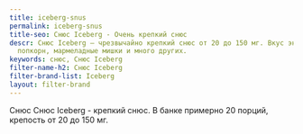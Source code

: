 ```yaml
---
title: iceberg-snus
permalink: iceberg-snus
title-seo: Снюс Iceberg - Очень крепкий снюс
descr: Снюс Iceberg — чрезвычайно крепкий снюс от 20 до 150 мг. Вкус энергетика, колы,
  попкорн, мармеладные мишки и много других.
keywords: снюс, Снюс Iceberg
filter-name-h2: Снюс Iceberg
filter-brand-list: Iceberg
layout: filter-brand
---
```


Снюс Снюс Iceberg - крепкий снюс. В банке примерно 20 порций, крепость от 20 до 150 мг.